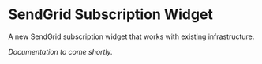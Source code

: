 # SendGrid Subscription Widget
A new SendGrid subscription widget that works with existing infrastructure.

_Documentation to come shortly._